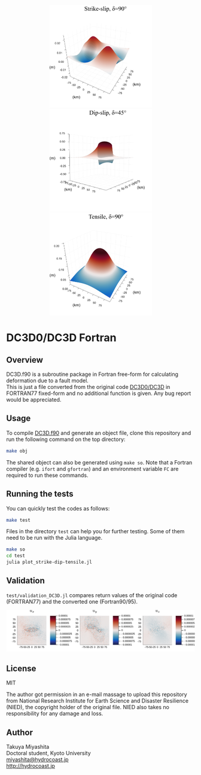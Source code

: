 <p align="center">
<img src="https://github.com/hydrocoast/DC3D.f90/blob/master/test/uxuyuz_strike-slip.png", width="275">
<img src="https://github.com/hydrocoast/DC3D.f90/blob/master/test/uxuyuz_dip-slip.png", width="275">
<img src="https://github.com/hydrocoast/DC3D.f90/blob/master/test/uxuyuz_tensile.png", width="275">
</p>  

# DC3D0/DC3D Fortran

## Overview
DC3D.f90 is a subroutine package in Fortran free-form for calculating deformation due to a fault model.  
This is just a file converted from the original code [DC3D0/DC3D](http://www.bosai.go.jp/study/application/dc3d/DC3Dhtml_E.html) in FORTRAN77 fixed-form
and no additional function is given.
Any bug report would be appreciated.

## Usage
To compile [DC3D.f90](https://github.com/hydrocoast/DC3D.f90/blob/master/DC3D.f90) and generate an object file, clone this repository and run the following command on the top directory:
```bash
make obj
```
The shared object can also be generated using `make so`.
Note that a Fortran compiler (e.g. `ifort` and `gfortran`) and an environment variable `FC` are required to run these commands.  

## Running the tests
You can quickly test the codes as follows:
```bash
make test
```
Files in the directory `test` can help you for further testing.
Some of them need to be run with the Julia language.
```bash
make so
cd test
julia plot_strike-dip-tensile.jl
```


## Validation
`test/validation_DC3D.jl` compares return values of the original code (FORTRAN77) and the converted one (Fortran90/95).  
<p align="center">
<img src="https://github.com/hydrocoast/DC3D.f90/blob/master/test/diffu.svg", width="900">
</p>  


## License
MIT  

The author got permission in an e-mail massage to upload this repository from National Research Institute for Earth Science and Disaster Resilience (NIED), the copyright holder of the original file.
NIED also takes no responsibility for any damage and loss.

## Author
Takuya Miyashita  
Doctoral student, Kyoto University  
miyashita@hydrocoast.jp  
http://hydrocoast.jp   